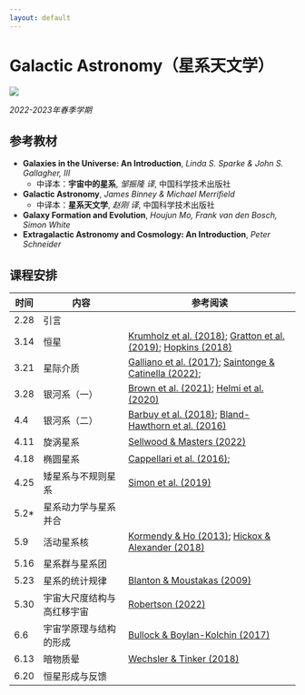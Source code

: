 ```yaml
---
layout: default
---
```


# Galactic Astronomy（星系天文学）

![](../image/interacting_galaxy.jpg)

*2022-2023年春季学期*

## 参考教材

* **Galaxies in the Universe: An Introduction**, *Linda S. Sparke & John S. Gallagher, III*
    * 中译本：**宇宙中的星系**, *邹振隆 译*, 中国科学技术出版社
* **Galactic Astronomy**, *James Binney & Michael Merrifield*
    * 中译本：**星系天文学**, *赵刚 译*, 中国科学技术出版社
* **Galaxy Formation and Evolution**, *Houjun Mo, Frank van den Bosch, Simon White*
* **Extragalactic Astronomy and Cosmology: An Introduction**, *Peter Schneider*

## 课程安排

时间 | 内容 | 参考阅读
----|----|----
2.28 | 引言 | 
3.14 | 恒星 | [Krumholz et al. (2018)](https://arxiv.org/abs/1812.01615); [Gratton et al. (2019)](https://arxiv.org/abs/1911.02835); [Hopkins (2018)](https://arxiv.org/abs/1807.09949)
3.21 | 星际介质 | [Galliano et al. (2017)](https://arxiv.org/abs/1711.07434); [Saintonge & Catinella (2022)](https://arxiv.org/abs/2202.00690); 
3.28 | 银河系（一）| [Brown et al. (2021)](https://arxiv.org/abs/2102.11712); [Helmi et al. (2020)](https://arxiv.org/abs/2002.04340)
4.4  | 银河系（二）| [Barbuy et al. (2018)](https://arxiv.org/abs/1805.01142); [Bland-Hawthorn et al. (2016)](https://arxiv.org/abs/1602.07702)
4.11 | 旋涡星系 | [Sellwood & Masters (2022)](https://arxiv.org/abs/2110.05615)
4.18 | 椭圆星系 | [Cappellari et al. (2016)](https://arxiv.org/abs/1602.04267); 
4.25 | 矮星系与不规则星系 | [Simon et al. (2019)](https://arxiv.org/abs/1901.05465)
5.2* | 星系动力学与星系并合 | 
5.9  | 活动星系核 | [Kormendy & Ho (2013)](https://arxiv.org/abs/1304.7762); [Hickox & Alexander (2018)](https://arxiv.org/abs/1806.04680)
5.16 | 星系群与星系团 |
5.23 | 星系的统计规律 | [Blanton & Moustakas (2009)](https://arxiv.org/abs/0908.3017)
5.30 | 宇宙大尺度结构与高红移宇宙 | [Robertson (2022)](https://arxiv.org/abs/2110.13160)
6.6  | 宇宙学原理与结构的形成 | [Bullock & Boylan-Kolchin (2017)](https://arxiv.org/abs/1707.04256)
6.13 | 暗物质晕 | [Wechsler & Tinker (2018)](https://arxiv.org/abs/1804.03097)
6.20 | 恒星形成与反馈 |